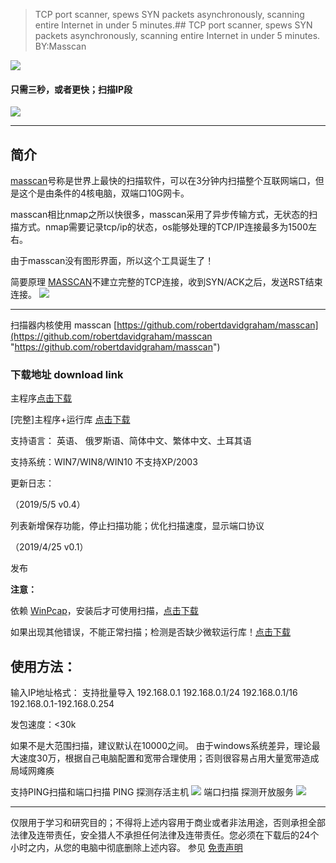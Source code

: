 > TCP port scanner, spews SYN packets asynchronously, scanning entire Internet in under 5 minutes.## TCP port scanner, spews SYN packets asynchronously, scanning entire Internet in under 5 minutes. BY:Masscan

[![](https://i.loli.net/2019/04/25/5cc11dc21b234.gif)](https://i.loli.net/2019/04/25/5cc11dc21b234.gif)

#### 只需三秒，或者更快；扫描IP段

[![](https://i.loli.net/2019/04/25/5cc11dce983ba.gif)](https://i.loli.net/2019/04/25/5cc11dce983ba.gif)

------------

## 简介

[masscan](https://github.com/robertdavidgraham/masscan "masscan")号称是世界上最快的扫描软件，可以在3分钟内扫描整个互联网端口，但是这个是由条件的4核电脑，双端口10G网卡。

masscan相比nmap之所以快很多，masscan采用了异步传输方式，无状态的扫描方式。nmap需要记录tcp/ip的状态，os能够处理的TCP/IP连接最多为1500左右。

由于masscan没有图形界面，所以这个工具诞生了！

简要原理
[MASSCAN](https://github.com/robertdavidgraham/masscan "MASSCAN")不建立完整的TCP连接，收到SYN/ACK之后，发送RST结束连接。
[![](https://i.loli.net/2019/05/05/5cceab4e3a757.png)](https://i.loli.net/2019/05/05/5cceab4e3a757.png)


------------

扫描器内核使用 masscan [https://github.com/robertdavidgraham/masscan](https://github.com/robertdavidgraham/masscan "https://github.com/robertdavidgraham/masscan")

### 下载地址 download link 
主程序[点击下载](https://lr3800.com/download/0.5.1.7z "https://lr3800.com/download/0.5.1.7z") 

[完整]主程序+运行库 [点击下载](https://cdn.lr3800.52qdw.cn/Orange-port-scanner.7z "点击下载")

 支持语言： 英语、 俄罗斯语、简体中文、繁体中文、土耳其语
 
 支持系统：WIN7/WIN8/WIN10   不支持XP/2003
 
更新日志：

（2019/5/5 v0.4）

列表新增保存功能，停止扫描功能；优化扫描速度，显示端口协议

（2019/4/25 v0.1）

发布


**注意：**

依赖 [WinPcap](https://www.winpcap.org/install/bin/WinPcap_4_1_3.exe "WinPcap")，安装后才可使用扫描，[点击下载](https://www.winpcap.org/install/bin/WinPcap_4_1_3.exe "点击下载") 

如果出现其他错误，不能正常扫描；检测是否缺少微软运行库！[点击下载](https://lr3800.com/download/MSVBCRT.AIO.2019.04.24.x64.exe "点击下载")


## 使用方法：
输入IP地址格式：
支持批量导入
192.168.0.1
192.168.0.1/24
192.168.0.1/16
192.168.0.1-192.168.0.254

发包速度：<30k

如果不是大范围扫描，建议默认在10000之间。 由于windows系统差异，理论最大速度30万，根据自己电脑配置和宽带合理使用；否则很容易占用大量宽带造成局域网瘫痪

支持PING扫描和端口扫描
PING 探测存活主机
[![](https://i.loli.net/2019/05/05/5ccea9b195c0c.png)](https://i.loli.net/2019/05/05/5ccea9b195c0c.png)
端口扫描 探测开放服务
[![](https://i.loli.net/2019/05/05/5ccea9c2ee183.png)](https://i.loli.net/2019/05/05/5ccea9c2ee183.png)


------------



仅限用于学习和研究目的；不得将上述内容用于商业或者非法用途，否则承担全部法律及连带责任，安全猎人不承担任何法律及连带责任。您必须在下载后的24个小时之内，从您的电脑中彻底删除上述内容。
参见 [免责声明](https://lr3800.com/disclaimer/ "免责声明")
